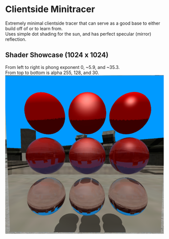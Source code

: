 # Clientside Minitracer

Extremely minimal clientside tracer that can serve as a good base to either build off of or to learn from.  
Uses simple dot shading for the sun, and has perfect specular (mirror) reflection.  

## Shader Showcase (1024 x 1024)
From left to right is phong exponent 0, ~5.9, and ~35.3.  
From top to bottom is alpha 255, 128, and 30.  
![Showcase](https://github.com/100PXSquared/public-starfalls/blob/master/minitracer/shader%20showcase.png)
